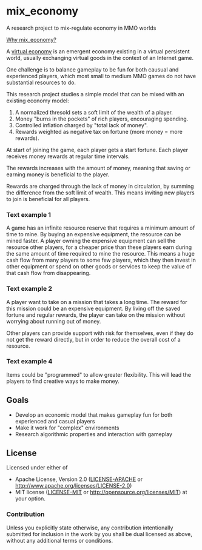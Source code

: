 # mix_economy
A research project to mix-regulate economy in MMO worlds

[Why mix_economy?](https://github.com/PistonDevelopers/mix_economy/issues/1)

A [virtual economy](https://en.wikipedia.org/wiki/Virtual_economy)
is an emergent economy existing in a virtual persistent world,
usually exchanging virtual goods in the context of an Internet game.

One challenge is to balance gameplay to be fun for both causual and
experienced players, which most small to medium MMO games do not have
substantial resources to do.

This research project studies a simple model that can be mixed with
an existing economy model:

1. A normalized thresold sets a soft limit of the wealth of a player.
2. Money "burns in the pockets" of rich players, encouraging spending.
3. Controlled inflation charged by "total lack of money".
4. Rewards weighted as negative tax on fortune (more money = more rewards).

At start of joining the game, each player gets a start fortune.
Each player receives money rewards at regular time intervals.

The rewards increases with the amount of money, meaning that saving or
earning money is beneficial to the player.

Rewards are charged through the lack of money in circulation,
by summing the difference from the soft limit of wealth.
This means inviting new players to join is beneficial for all players.

### Text example 1

A game has an infinite resource reserve that requires a minimum amount
of time to mine. By buying an expensive equipment, the resource can be
mined faster. A player owning the expensive equipment can sell the resource
other players, for a cheaper price than these players
earn during the same amount of time required to mine the resource.
This means a huge cash flow from
many players to some few players, which they then invest in other equipment
or spend on other goods or services to keep the value of that cash flow
from disappearing.

### Text example 2

A player want to take on a mission that takes a long time.
The reward for this mission could be an expensive equipment.
By living off the saved fortune and regular rewards, the player can
take on the mission without worrying about running out of money.

Other players can provide support with risk for themselves,
even if they do not get the reward directly, but in order to reduce
the overall cost of a resource.

### Text example 4

Items could be "programmed" to allow greater flexibility.
This will lead the players to find creative ways to make money.

## Goals

- Develop an economic model that makes gameplay fun for both experienced
  and casual players
- Make it work for "complex" environments
- Research algorithmic properties and interaction with gameplay

## License

Licensed under either of
 * Apache License, Version 2.0 ([LICENSE-APACHE](LICENSE-APACHE) or http://www.apache.org/licenses/LICENSE-2.0)
 * MIT license ([LICENSE-MIT](LICENSE-MIT) or http://opensource.org/licenses/MIT)
at your option.

### Contribution

Unless you explicitly state otherwise, any contribution intentionally submitted
for inclusion in the work by you shall be dual licensed as above, without any
additional terms or conditions.
